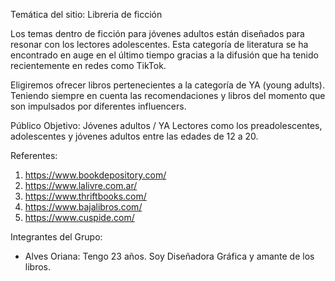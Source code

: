 Temática del sitio: Libreria de ficción

Los temas dentro de ficción para jóvenes adultos están diseñados para resonar con los lectores adolescentes. Esta categoría de literatura se ha encontrado en auge en el último tiempo gracias a la difusión que ha tenido recientemente en redes como TikTok. 

Eligiremos ofrecer libros pertenecientes a la categoría de YA (young adults). Teniendo siempre en cuenta las recomendaciones y libros del momento que son impulsados por diferentes influencers. 


Público Objetivo: Jóvenes adultos / YA
Lectores como los preadolescentes, adolescentes y jóvenes adultos entre las edades de 12 a 20.

Referentes: 
  1. https://www.bookdepository.com/
  2. https://www.lalivre.com.ar/
  3. https://www.thriftbooks.com/
  4. https://www.bajalibros.com/
  5. https://www.cuspide.com/


Integrantes del Grupo:

* Alves Oriana: Tengo 23 años. Soy Diseñadora Gráfica y amante de los libros.  